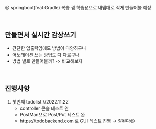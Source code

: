 😆 springboot(feat.Gradle) 복습 겸 학습용으로 내맴대로 작게 만들어볼 예정

<br>

## 만들면서 실시간 감상쓰기

- 간단한 입출력임에도 방법이 다양하구나 
- 어노테이션 쓰는 방법도 다 다르구나
- 방법 별로 만들어볼까? -> 비교해보자 
<br>

## 진행사항
1. 첫번째 todolist //2022.11.22
    - controller 콘솔 테스트 완
    - PostMan으로 Post/Put 테스트 완
    - https://todobackend.com 로 GUI 테스트 진행 → 잘된다😉
